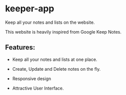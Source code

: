 # keeper-app
Keep all your notes and lists on the website.

This website is heavily inspired from Google Keep Notes.
## Features:
* Keep all your notes and lists at one place.

* Create, Update and Delete notes on the fly.

* Responsive design

* Attractive User Interface.
